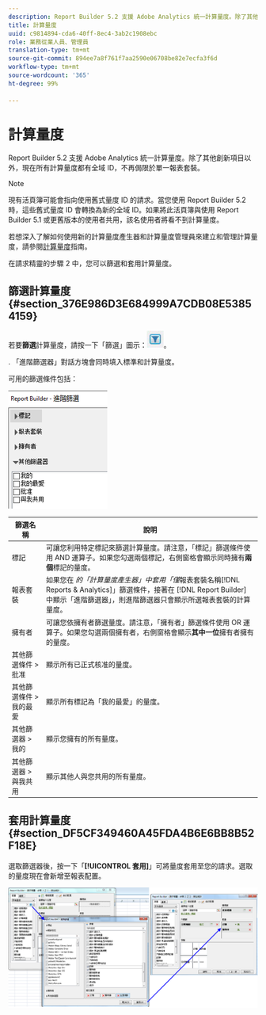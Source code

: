 ```yaml
---
description: Report Builder 5.2 支援 Adobe Analytics 統一計算量度。除了其他創新項目以外，現在所有計算量度都有全域 ID，不再侷限於單一報表套裝。
title: 計算量度
uuid: c9814894-cda6-40ff-8ec4-3ab2c1908ebc
role: 業務從業人員、管理員
translation-type: tm+mt
source-git-commit: 894ee7a8f761f7aa2590e06708be82e7ecfa3f6d
workflow-type: tm+mt
source-wordcount: '365'
ht-degree: 99%

---
```



# 計算量度

Report Builder 5.2 支援 Adobe Analytics 統一計算量度。除了其他創新項目以外，現在所有計算量度都有全域 ID，不再侷限於單一報表套裝。

>[!NOTE]
>
>現有活頁簿可能會指向使用舊式量度 ID 的請求。當您使用 Report Builder 5.2 時，這些舊式量度 ID 會轉換為新的全域 ID。如果將此活頁簿與使用 Report Builder 5.1 或更舊版本的使用者共用，該名使用者將看不到計算量度。

若想深入了解如何使用新的計算量度產生器和計算量度管理員來建立和管理計算量度，請參閱[計算量度](https://docs.adobe.com/content/help/zh-Hant/analytics/components/calculated-metrics/cm-overview.html)指南。

在請求精靈的步驟 2 中，您可以篩選和套用計算量度。

## 篩選計算量度 {#section_376E986D3E684999A7CDB08E53854159}

若要&#x200B;**篩選**&#x200B;計算量度，請按一下「篩選」圖示：![](assets/segment_filter.png)。

. 「進階篩選器」對話方塊會同時填入標準和計算量度。

可用的篩選條件包括：

![](assets/advanced_filters.png)

| 篩選名稱 | 說明 |
|---|---|
| 標記 | 可讓您利用特定標記來篩選計算量度。請注意，「標記」篩選條件使用 AND 運算子。如果您勾選兩個標記，右側窗格會顯示同時擁有&#x200B;**兩個**&#x200B;標記的量度。 |
| 報表套裝 | 如果您在 *的「計算量度產生器」中套用「僅*&#x200B;報表套裝名稱[!DNL Reports & Analytics]」篩選條件，接著在 [!DNL Report Builder] 中顯示「進階篩選器」，則進階篩選器只會顯示所選報表套裝的計算量度。 |
| 擁有者 | 可讓您依擁有者篩選量度。請注意，「擁有者」篩選條件使用 OR 運算子。如果您勾選兩個擁有者，右側窗格會顯示&#x200B;**其中一位**&#x200B;擁有者擁有的量度。 |
| 其他篩選條件 > 批准 | 顯示所有已正式核准的量度。 |
| 其他篩選條件 > 我的最愛 | 顯示所有標記為「我的最愛」的量度。 |
| 其他篩選器 > 我的 | 顯示您擁有的所有量度。 |
| 其他篩選器 > 與我共用 | 顯示其他人與您共用的所有量度。 |

## 套用計算量度 {#section_DF5CF349460A45FDA4B6E6BB8B52F18E}

選取篩選器後，按一下「**[!UICONTROL 套用]**」可將量度套用至您的請求。選取的量度現在會新增至報表配置。

![](assets/filtering_for_metric.png)


